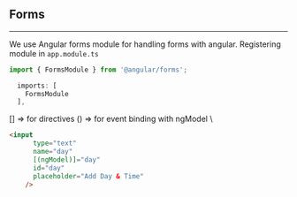 ## Forms
***

We use Angular forms module for handling forms with angular.
Registering module in `app.module.ts`

```ts
import { FormsModule } from '@angular/forms';

  imports: [
    FormsModule
  ],
```

[] => for directives
() => for event
binding with ngModel \
```html
<input
      type="text"
      name="day"
      [(ngModel)]="day"
      id="day"
      placeholder="Add Day & Time"
    />
```    